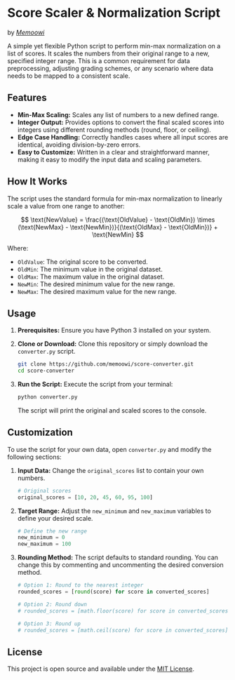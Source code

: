 # Score Scaler & Normalization Script
by [_Memoowi_](https://instagram.com/me_moowi)

A simple yet flexible Python script to perform min-max normalization on a list of scores. It scales the numbers from their original range to a new, specified integer range. This is a common requirement for data preprocessing, adjusting grading schemes, or any scenario where data needs to be mapped to a consistent scale.


## Features

- **Min-Max Scaling:** Scales any list of numbers to a new defined range.
- **Integer Output:** Provides options to convert the final scaled scores into integers using different rounding methods (round, floor, or ceiling).
- **Edge Case Handling:** Correctly handles cases where all input scores are identical, avoiding division-by-zero errors.
- **Easy to Customize:** Written in a clear and straightforward manner, making it easy to modify the input data and scaling parameters.


## How It Works

The script uses the standard formula for min-max normalization to linearly scale a value from one range to another:

$$
\text{NewValue} = \frac{(\text{OldValue} - \text{OldMin}) \times (\text{NewMax} - \text{NewMin})}{(\text{OldMax} - \text{OldMin})} + \text{NewMin}
$$

Where:
- `OldValue`: The original score to be converted.
- `OldMin`: The minimum value in the original dataset.
- `OldMax`: The maximum value in the original dataset.
- `NewMin`: The desired minimum value for the new range.
- `NewMax`: The desired maximum value for the new range.


## Usage

1.  **Prerequisites:** Ensure you have Python 3 installed on your system.

2.  **Clone or Download:**
    Clone this repository or simply download the `converter.py` script.
    ```bash
    git clone https://github.com/memoowi/score-converter.git
    cd score-converter
    ```

3.  **Run the Script:**
    Execute the script from your terminal:
    ```bash
    python converter.py
    ```
    The script will print the original and scaled scores to the console.

## Customization

To use the script for your own data, open `converter.py` and modify the following sections:

1.  **Input Data:**
    Change the `original_scores` list to contain your own numbers.
    ```python
    # Original scores
    original_scores = [10, 20, 45, 60, 95, 100]
    ```

2.  **Target Range:**
    Adjust the `new_minimum` and `new_maximum` variables to define your desired scale.
    ```python
    # Define the new range
    new_minimum = 0
    new_maximum = 100
    ```

3.  **Rounding Method:**
    The script defaults to standard rounding. You can change this by commenting and uncommenting the desired conversion method.
    ```python
    # Option 1: Round to the nearest integer
    rounded_scores = [round(score) for score in converted_scores]

    # Option 2: Round down
    # rounded_scores = [math.floor(score) for score in converted_scores]

    # Option 3: Round up
    # rounded_scores = [math.ceil(score) for score in converted_scores]
    ```


## License

This project is open source and available under the [MIT License](LICENSE).